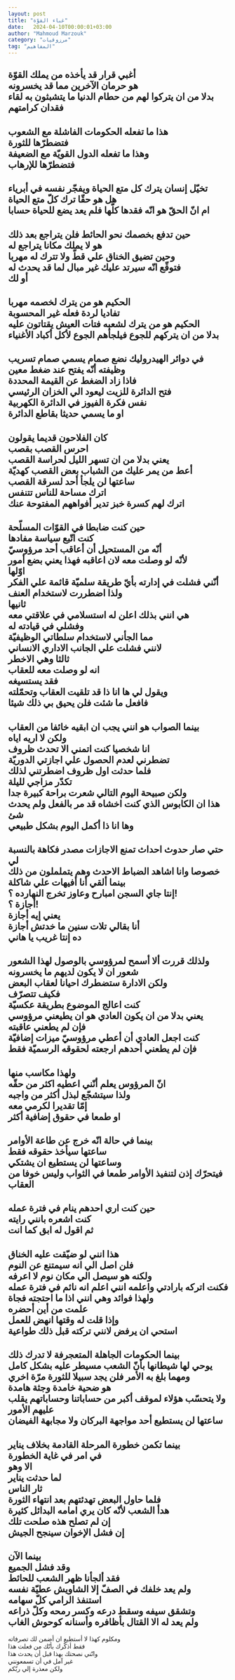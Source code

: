 ```yaml
---
layout: post
title: "غباء القوّة"
date:   2024-04-10T00:00:01+03:00
author: "Mahmoud Marzouk"
category: "مرزوقيات"
tag: "المفاهيم"
---
```



أغبي قرار قد يأخذه من يملك القوّة  
هو حرمان الآخرين مما قد يخسرونه  
بدلا من ان يتركوا لهم من حطام الدنيا ما يتشبثون به لقاء
فقدان كرامتهم  
---------------  
هذا ما تفعله الحكومات الفاشلة مع الشعوب  
فتضطرّها للثورة  
وهذا ما تفعله الدول القويّة مع الضعيفة  
فتضطرّها للإرهاب  
------------  
تخيّل إنسان يترك كل متع الحياة ويفجّر نفسه في
أبرياء  
هل هو حقّا ترك كلّ متع الحياة  
ام انّ الحقّ هو انّه فقدها كلّها فلم يعد يضع للحياة
حسابا  
---------------  
حين تدفع بخصمك نحو الحائط فلن يتراجع بعد ذلك  
هو لا يملك مكانا يتراجع له  
وحين تضيق الخناق علي قطّ ولا تترك له مهربا  
فتوقّع انّه سيرتد عليك غير مبال لما قد يحدث له  
أو لك  
-------------  
الحكيم هو من يترك لخصمه مهربا  
تفاديا لردة فعله غير المحسوبة  
الحكيم هو من يترك لشعبه فتات العيش يقتاتون عليه  
بدلا من ان يتركهم للجوع فيلجأهم الجوع لأكل أكباد
الأغنياء  
----------------  
في دوائر الهيدروليك نضع صمام يسمي صمام تسريب  
وظيفته أنّه يفتح عند ضغط معين  
فاذا زاد الضغط عن القيمة المحددة  
فتح الدائرة للزيت ليعود الي الخزان الرئيسي  
نفس فكرة الفيوز في الدائرة الكهربية  
او ما يسمي حديثا بقاطع الدائرة  
----------------  
كان الفلاحون قديما يقولون  
احرس القصب بقصب  
يعني بدلا من ان تسهر الليل لحراسة القصب  
أعط من يمر عليك من الشباب بعض القصب كهديّة  
ساعتها لن يلجأ أحد لسرقة القصب  
اترك مساحة للناس تتنفس  
اترك لهم كسرة خبز تدير أفواههم المفتوحة عنك  
---------------  
حين كنت ضابطا في القوّات المسلّحة  
كنت اتّبع سياسة مفادها  
أنّه من المستحيل أن أعاقب أحد مرؤوسيّ  
لأنّه لو وصلت معه لان اعاقبه فهذا يعني بضع أمور  
اوّلها  
أنّني فشلت في إدارته بأيّ طريقة سلميّة قائمة علي
الفكر  
ولذا اضطررت لاستخدام العنف  
ثانيها  
هي انني بذلك اعلن له استسلامي في علاقتي معه  
وفشلي في قيادته له  
مما الجأني لاستخدام سلطاتي الوظيفيّة  
لانني فشلت علي الجانب الاداري الانساني  
ثالثا وهي الاخطر  
انه لو وصلت معه للعقاب  
فقد يستسيغه  
ويقول لي ها انا ذا قد تلقيت العقاب وتحمّلته  
فافعل ما شئت فلن يحيق بي ذلك شيئا  
-----------  
بينما الصواب هو انني يجب ان ابقيه خائفا من
العقاب  
ولكن لا اريه اياه  
انا شخصيا كنت اتمني الا تحدث ظروف  
تضطرني لعدم الحصول علي اجازتي الدوريّة  
فلما حدثت اول ظروف اضطرتني لذلك  
تكدّر مزاجي لليلة  
ولكن صبيحة اليوم التالي شعرت براحة كبيرة جدا  
هذا ان الكابوس الذي كنت اخشاه قد مر بالفعل ولم يحدث
شئ  
وها انا ذا أكمل اليوم بشكل طبيعي  
------------  
حتي صار حدوث احداث تمنع الاجازات مصدر فكاهة بالنسبة
لي  
خصوصا وانا اشاهد الضباط الاحدث وهم يتململون من
ذلك  
بينما ألقي أنا أفيهات علي شاكلة  
إنتا جاي السجن امبارح وعاوز تخرج النهارده ؟!  
أجازة ؟!  
يعني إيه أجازة  
أنا بقالي تلات سنين ما خدتش أجازة  
ده إنتا غريب يا هاني  
------------  
ولذلك قررت ألا أسمح لمرؤوسي بالوصول لهذا الشعور  
شعور ان لا يكون لديهم ما يخسرونه  
ولكن الادارة ستضطرك احيانا لعقاب البعض  
فكيف تتصرّف  
كنت اعالج الموضوع بطريقة عكسيّة  
يعني بدلا من ان يكون العادي هو ان يطيعني مرؤوسي  
فإن لم يطعني عاقبته  
كنت اجعل العادي أن أعطي مرؤوسيّ ميزات إضافيّة  
فإن لم يطعني أحدهم ارجعته لحقوقه الرسميّة فقط  
------------  
ولهذا مكاسب منها  
انّ المرؤوس يعلم أنّني اعطيه اكثر من حقّه  
ولذا سيتشجّع لبذل أكثر من واجبه  
إمّا تقديرا لكرمي معه  
او طمعا في حقوق إضافية أكثر  
----------  
بينما في حالة انّه خرج عن طاعة الأوامر  
ساعتها سيأخذ حقوقه فقط  
وساعتها لن يستطيع ان يشتكي  
فيتحرّك إذن لتنفيذ الأوامر طمعا في الثواب وليس خوفا من
العقاب  
-------------  
حين كنت اري احدهم ينام في فترة عمله  
كنت اشعره بانني رايته  
ثم اقول له ابق كما انت  
--------------  
هذا انني لو ضيّقت عليه الخناق  
فلن اصل الي انه سيمتنع عن النوم  
ولكنه هو سيصل الي مكان نوم لا اعرفه  
فكنت اتركه بارادتي واعلمه انني اعلم انه نائم في فترة
عمله  
ولهذا فوائد وهي انني اذا ما احتجته فجاة  
علمت من أين أحضره  
وإذا قلت له وقتها انهض للعمل  
استحي ان يرفض لانني تركته قبل ذلك طواعية  
---------------  
بينما الحكومات الجاهلة المتعجرفة لا تدرك ذلك  
يوحي لها شيطانها بأنّ الشعب مسيطر عليه بشكل كامل  
ومهما بلغ به الأمر فلن يجد سبيلا للثورة مرّة
اخري  
هو ضحية خامدة وجثة هامدة  
ولا يتحسّب هؤلاء لموقف أكبر من حساباتنا وحساباتهم يقلب
عليهم الأمور  
ساعتها لن يستطيع أحد مواجهة البركان ولا مجابهة
الفيضان  
--------------  
بينما تكمن خطورة المرحلة القادمة بخلاف يناير  
في امر في غاية الخطورة  
الا وهو  
لما حدثت يناير  
ثار الناس  
فلما حاول البعض تهدئتهم بعد انتهاء الثورة  
هدأ الشعب لأنّه كان يري امامه البدائل كثيرة  
إن لم تصلح هذه صلحت تلك  
إن فشل الإخوان سينجح الجيش  
-------------  
بينما الآن  
وقد فشل الجميع  
فقد ألجأنا ظهر الشعب للحائط  
ولم يعد خلفك في الصفّ إلا الشاويش عطيّة نفسه  
استنفذ الرامي كلّ سهامه  
وتشقق سيفه وسقط درعه وكسر رمحه وكلّ ذراعه  
ولم يعد له الا القتال بأظافره وأسنانه كوحوش
الغاب  
------------  
ومكلوم كهذا لا أستطيع ان أضمن لك تصرفاته  
فقط أذكّرك بأنّك من فعلت هذا  
وانّني نصحتك بهذا قبل أن يحدث هذا  
غير آمل في أن تسمعونني  
ولكن معذرة إلي ربّكم
